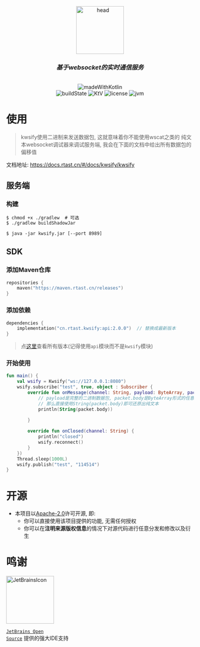 <div align="center">
  <img src="https://rtakland.github.io/Static/static/kwsify.png" alt="head" width="128">
  <br>
  <h3><em>基于websocket的实时通信服务</em></h3>
  <br>
  <img src="https://rtakland.github.io/Static/static/kotlin/made-with-kotlin.svg" alt="madeWithKotlin">
  <br>
  <img src="https://img.shields.io/github/actions/workflow/status/RTAkland/kwsify/main.yml" alt="buildState">
  <img src="https://img.shields.io/badge/Kotlin-v2.0.21-pink?logo=Kotlin" alt="KtV">
  <img src="https://img.shields.io/badge/LICENSE-Apache2.0-green?logo=apache" alt="license">
  <img src="https://img.shields.io/badge/JVM-1.8+-red?logo=Openjdk&link=https://a.com" alt="jvm">

</div>

# 使用

> kwsify使用二进制来发送数据包, 这就意味着你不能使用wscat之类的
> 纯文本websocket调试器来调试服务端, 我会在下面的文档中给出所有数据包的偏移值

文档地址: https://docs.rtast.cn/#/docs/kwsify/kwsify

## 服务端

### 构建

```shell
$ chmod +x ./gradlew  # 可选
$ ./gradlew buildShadowJar
```

```shell
$ java -jar kwsify.jar [--port 8989]
```

## SDK

### 添加Maven仓库

```kotlin
repositories {
    maven("https://maven.rtast.cn/releases")
}

```

### 添加依赖

```kotlin
dependencies {
    implementation("cn.rtast.kwsify:api:2.0.0")  // 替换成最新版本
}
```

> 点[这里](https://pkg.rtast.cn/#/releases/cn/rtast/kwsify-api)查看所有版本(记得使用`api`模块而不是`kwsify`模块)

### 开始使用

```kotlin
fun main() {
    val wsify = Kwsify("ws://127.0.0.1:8080")
    wsify.subscribe("test", true, object : Subscriber {
        override fun onMessage(channel: String, payload: ByteArray, packet: OutboundMessageBytesPacket) {
            // payload是完整的二进制数据包, packet.body是ByteArray形式的任意数据如果确定发送的是纯文本
            // 那么直接使用String(packet.body)即可还原出纯文本
            println(String(packet.body))
          
        }

        override fun onClosed(channel: String) {
            println("closed")
            wsify.reconnect()
        }
    })
    Thread.sleep(1000L)
    wsify.publish("test", "114514")
}
```

# 开源

- 本项目以[Apache-2.0](./LICENSE)许可开源, 即:
    - 你可以直接使用该项目提供的功能, 无需任何授权
    - 你可以在**注明来源版权信息**的情况下对源代码进行任意分发和修改以及衍生

# 鸣谢

<div>

<img src="https://resources.jetbrains.com/storage/products/company/brand/logos/jetbrains.png" alt="JetBrainsIcon" width="128">

<a href="https://www.jetbrains.com/opensource/"><code>JetBrains Open Source</code></a> 提供的强大IDE支持

</div>


